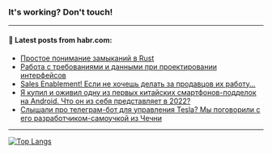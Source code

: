 ### It's working? Don't touch!

---
<!--
#### 🛠️ Technical stack:

![C++](https://img.shields.io/badge/C++-informational?logo=c%2B%2B&style=flat&logoColor=white&color=9C033A)
![Java](https://img.shields.io/badge/Java-informational?logo=java&style=flat&logoColor=white&color=007396)
![Kotlin](https://img.shields.io/badge/Kotlin-informational?logo=Kotlin&style=flat&logoColor=white&color=0095D5)
![JS](https://img.shields.io/badge/JS-informational?logo=javaScript&style=flat&logoColor=black&color=F7Df1E) <br>
![HTML5](https://img.shields.io/badge/HTML5-informational?logo=html5&style=flat&logoColor=white&color=E34F26)
![CSS3](https://img.shields.io/badge/CSS3-informational?logo=css3&style=flat&logoColor=white&color=157286)
![Sass](https://img.shields.io/badge/Saas-informational?logo=sass&style=flat&logoColor=white&color=hotpink)
![PHP](https://img.shields.io/badge/PHP-informational?logo=php&style=flat&logoColor=white&color=777BB4) <br>
![WebPAck](https://img.shields.io/badge/WebPack-informational?logo=webPack&style=flat&logoColor=white&color=FF6F00)
![Bootstrap](https://img.shields.io/badge/Bootstrap-informational?logo=Bootstrap&style=flat&logoColor=white&color=7952B3)
![MySQL](https://img.shields.io/badge/MySQL-informational?logo=MySQL&style=flat&logoColor=white&color=00f) <br>
![NodeJS](https://img.shields.io/badge/NodeJS-informational?logo=node.js&style=flat&logoColor=white&color=43853D)
![Spring](https://img.shields.io/badge/Spring-informational?logo=Spring&style=flat&logoColor=white&color=0A9EDC)
![Angular](https://img.shields.io/badge/Vue-informational?logo=vue.js&style=flat&logoColor=white&color=red)
![Git](https://img.shields.io/badge/Git-informational?logo=git&style=flat&logoColor=white&color=darkorange)

___
-->

#### 💬 Latest posts from habr.com:

<!-- BLOG-POST-LIST:START -->
- [Простое понимание замыканий в Rust](https://habr.com/ru/post/699596/?utm_source=habrahabr&utm_medium=rss&utm_campaign=699596)
- [Работа с требованиями и данными при проектировании интерфейсов](https://habr.com/ru/post/699592/?utm_source=habrahabr&utm_medium=rss&utm_campaign=699592)
- [Sales Enablement! Если не хочешь делать за продавцов их работу…](https://habr.com/ru/post/699586/?utm_source=habrahabr&utm_medium=rss&utm_campaign=699586)
- [Я купил и оживил одну из первых китайских смартфонов-подделок на Android. Что он из себя представляет в 2022?](https://habr.com/ru/post/699584/?utm_source=habrahabr&utm_medium=rss&utm_campaign=699584)
- [Слышали про телеграм-бот для управления Tesla? Мы поговорили с его разработчиком-самоучкой из Чечни](https://habr.com/ru/post/699516/?utm_source=habrahabr&utm_medium=rss&utm_campaign=699516)
<!-- BLOG-POST-LIST:END -->

---

[![Top Langs](https://github-readme-stats.vercel.app/api/top-langs/?username=zloylis&layout=compact&hide_border=true&theme=dracula)](https://github.com/zloylis)
